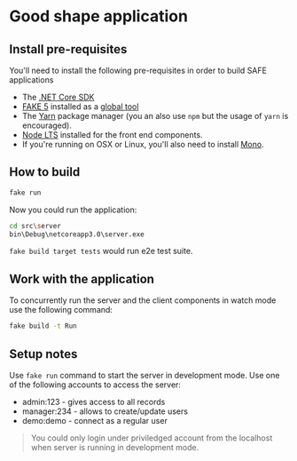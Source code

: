 # Good shape application

## Install pre-requisites

You'll need to install the following pre-requisites in order to build SAFE applications

* The [.NET Core SDK](https://www.microsoft.com/net/download)
* [FAKE 5](https://fake.build/) installed as a [global tool](https://fake.build/fake-gettingstarted.html#Install-FAKE)
* The [Yarn](https://yarnpkg.com/lang/en/docs/install/) package manager (you an also use `npm` but the usage of `yarn` is encouraged).
* [Node LTS](https://nodejs.org/en/download/) installed for the front end components.
* If you're running on OSX or Linux, you'll also need to install [Mono](https://www.mono-project.com/docs/getting-started/install/).

## How to build

```bash
fake run
```

Now you could run the application:

```bash
cd src\server
bin\Debug\netcoreapp3.0\server.exe 
```

`fake build target tests` would run e2e test suite.

## Work with the application

To concurrently run the server and the client components in watch mode use the following command:

```bash
fake build -t Run
```

## Setup notes

Use `fake run` command to start the server in development mode.
Use one of the following accounts to access the server:

* admin:123 - gives access to all records
* manager:234 - allows to create/update users
* demo:demo - connect as a regular user

> You could only login under priviledged account from the localhost when server is running in development mode.